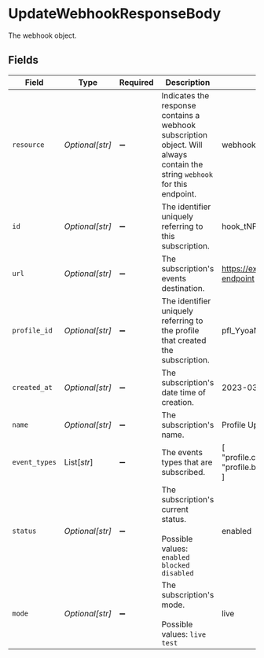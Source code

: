 # UpdateWebhookResponseBody

The webhook object.


## Fields

| Field                                                                                                                      | Type                                                                                                                       | Required                                                                                                                   | Description                                                                                                                | Example                                                                                                                    |
| -------------------------------------------------------------------------------------------------------------------------- | -------------------------------------------------------------------------------------------------------------------------- | -------------------------------------------------------------------------------------------------------------------------- | -------------------------------------------------------------------------------------------------------------------------- | -------------------------------------------------------------------------------------------------------------------------- |
| `resource`                                                                                                                 | *Optional[str]*                                                                                                            | :heavy_minus_sign:                                                                                                         | Indicates the response contains a webhook subscription object. Will always contain the string `webhook` for this endpoint. | webhook                                                                                                                    |
| `id`                                                                                                                       | *Optional[str]*                                                                                                            | :heavy_minus_sign:                                                                                                         | The identifier uniquely referring to this subscription.                                                                    | hook_tNP6fpF9fLJpFWziRcgiH                                                                                                 |
| `url`                                                                                                                      | *Optional[str]*                                                                                                            | :heavy_minus_sign:                                                                                                         | The subscription's events destination.                                                                                     | https://example.com/webhook-endpoint                                                                                       |
| `profile_id`                                                                                                               | *Optional[str]*                                                                                                            | :heavy_minus_sign:                                                                                                         | The identifier uniquely referring to the profile that created the subscription.                                            | pfl_YyoaNFjtHc                                                                                                             |
| `created_at`                                                                                                               | *Optional[str]*                                                                                                            | :heavy_minus_sign:                                                                                                         | The subscription's date time of creation.                                                                                  | 2023-03-15T10:00:00Z                                                                                                       |
| `name`                                                                                                                     | *Optional[str]*                                                                                                            | :heavy_minus_sign:                                                                                                         | The subscription's name.                                                                                                   | Profile Updates Webhook                                                                                                    |
| `event_types`                                                                                                              | List[*str*]                                                                                                                | :heavy_minus_sign:                                                                                                         | The events types that are subscribed.                                                                                      | [<br/>"profile.create",<br/>"profile.blocked"<br/>]                                                                        |
| `status`                                                                                                                   | *Optional[str]*                                                                                                            | :heavy_minus_sign:                                                                                                         | The subscription's current status.<br/><br/>Possible values: `enabled` `blocked` `disabled`                                | enabled                                                                                                                    |
| `mode`                                                                                                                     | *Optional[str]*                                                                                                            | :heavy_minus_sign:                                                                                                         | The subscription's mode.<br/><br/>Possible values: `live` `test`                                                           | live                                                                                                                       |
